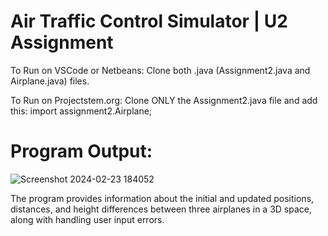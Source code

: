 # Air Traffic Control Simulator | U2 Assignment

To Run on VSCode or Netbeans:
Clone both .java (Assignment2.java and Airplane.java) files.

To Run on Projectstem.org:
Clone ONLY the Assignment2.java file and add this: import assignment2.Airplane;

# Program Output:
![Screenshot 2024-02-23 184052](https://github.com/techmengg/air-traffic-simulator/assets/125338813/4304bec9-c810-4462-ad82-3380e2acdc36)

The program provides information about the initial and updated positions, distances, and height differences between three airplanes in a 3D space,
along with handling user input errors.
